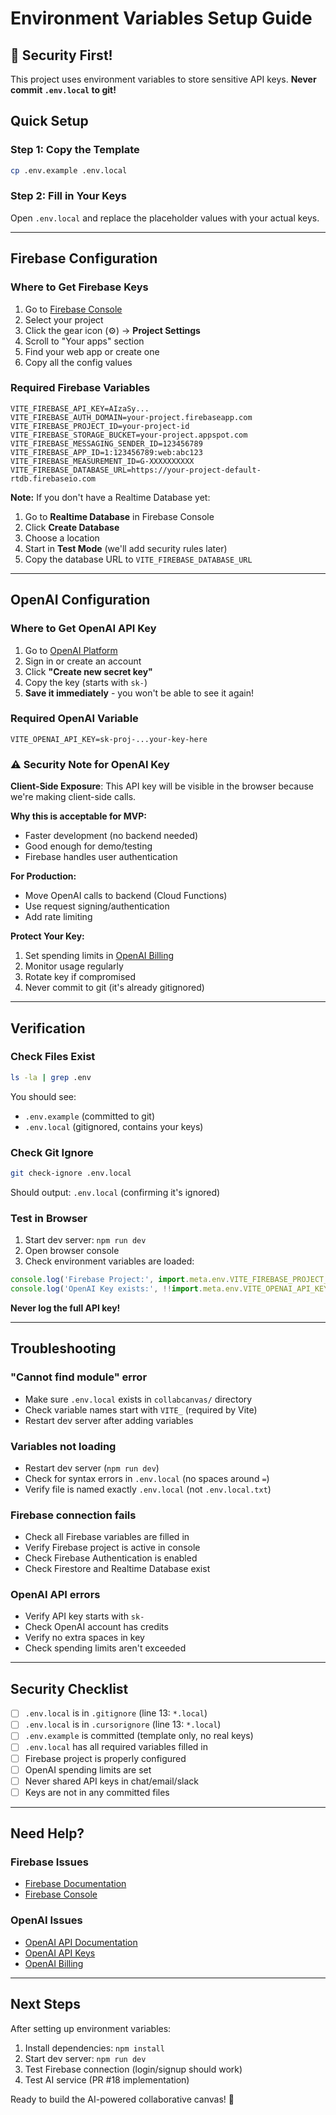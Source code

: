 # Environment Variables Setup Guide

## 🔐 Security First!

This project uses environment variables to store sensitive API keys. **Never commit `.env.local` to git!**

## Quick Setup

### Step 1: Copy the Template
```bash
cp .env.example .env.local
```

### Step 2: Fill in Your Keys

Open `.env.local` and replace the placeholder values with your actual keys.

---

## Firebase Configuration

### Where to Get Firebase Keys

1. Go to [Firebase Console](https://console.firebase.google.com/)
2. Select your project
3. Click the gear icon (⚙️) → **Project Settings**
4. Scroll to "Your apps" section
5. Find your web app or create one
6. Copy all the config values

### Required Firebase Variables

```env
VITE_FIREBASE_API_KEY=AIzaSy...
VITE_FIREBASE_AUTH_DOMAIN=your-project.firebaseapp.com
VITE_FIREBASE_PROJECT_ID=your-project-id
VITE_FIREBASE_STORAGE_BUCKET=your-project.appspot.com
VITE_FIREBASE_MESSAGING_SENDER_ID=123456789
VITE_FIREBASE_APP_ID=1:123456789:web:abc123
VITE_FIREBASE_MEASUREMENT_ID=G-XXXXXXXXXX
VITE_FIREBASE_DATABASE_URL=https://your-project-default-rtdb.firebaseio.com
```

**Note:** If you don't have a Realtime Database yet:
1. Go to **Realtime Database** in Firebase Console
2. Click **Create Database**
3. Choose a location
4. Start in **Test Mode** (we'll add security rules later)
5. Copy the database URL to `VITE_FIREBASE_DATABASE_URL`

---

## OpenAI Configuration

### Where to Get OpenAI API Key

1. Go to [OpenAI Platform](https://platform.openai.com/api-keys)
2. Sign in or create an account
3. Click **"Create new secret key"**
4. Copy the key (starts with `sk-`)
5. **Save it immediately** - you won't be able to see it again!

### Required OpenAI Variable

```env
VITE_OPENAI_API_KEY=sk-proj-...your-key-here
```

### ⚠️ Security Note for OpenAI Key

**Client-Side Exposure**: This API key will be visible in the browser because we're making client-side calls.

**Why this is acceptable for MVP:**
- Faster development (no backend needed)
- Good enough for demo/testing
- Firebase handles user authentication

**For Production:**
- Move OpenAI calls to backend (Cloud Functions)
- Use request signing/authentication
- Add rate limiting

**Protect Your Key:**
1. Set spending limits in [OpenAI Billing](https://platform.openai.com/account/billing/limits)
2. Monitor usage regularly
3. Rotate key if compromised
4. Never commit to git (it's already gitignored)

---

## Verification

### Check Files Exist
```bash
ls -la | grep .env
```

You should see:
- `.env.example` (committed to git)
- `.env.local` (gitignored, contains your keys)

### Check Git Ignore
```bash
git check-ignore .env.local
```

Should output: `.env.local` (confirming it's ignored)

### Test in Browser
1. Start dev server: `npm run dev`
2. Open browser console
3. Check environment variables are loaded:
```javascript
console.log('Firebase Project:', import.meta.env.VITE_FIREBASE_PROJECT_ID);
console.log('OpenAI Key exists:', !!import.meta.env.VITE_OPENAI_API_KEY);
```

**Never log the full API key!**

---

## Troubleshooting

### "Cannot find module" error
- Make sure `.env.local` exists in `collabcanvas/` directory
- Check variable names start with `VITE_` (required by Vite)
- Restart dev server after adding variables

### Variables not loading
- Restart dev server (`npm run dev`)
- Check for syntax errors in `.env.local` (no spaces around `=`)
- Verify file is named exactly `.env.local` (not `.env.local.txt`)

### Firebase connection fails
- Check all Firebase variables are filled in
- Verify Firebase project is active in console
- Check Firebase Authentication is enabled
- Check Firestore and Realtime Database exist

### OpenAI API errors
- Verify API key starts with `sk-`
- Check OpenAI account has credits
- Verify no extra spaces in key
- Check spending limits aren't exceeded

---

## Security Checklist

- [ ] `.env.local` is in `.gitignore` (line 13: `*.local`)
- [ ] `.env.local` is in `.cursorignore` (line 13: `*.local`)
- [ ] `.env.example` is committed (template only, no real keys)
- [ ] `.env.local` has all required variables filled in
- [ ] Firebase project is properly configured
- [ ] OpenAI spending limits are set
- [ ] Never shared API keys in chat/email/slack
- [ ] Keys are not in any committed files

---

## Need Help?

### Firebase Issues
- [Firebase Documentation](https://firebase.google.com/docs/web/setup)
- [Firebase Console](https://console.firebase.google.com/)

### OpenAI Issues
- [OpenAI API Documentation](https://platform.openai.com/docs/introduction)
- [OpenAI API Keys](https://platform.openai.com/api-keys)
- [OpenAI Billing](https://platform.openai.com/account/billing)

---

## Next Steps

After setting up environment variables:

1. Install dependencies: `npm install`
2. Start dev server: `npm run dev`
3. Test Firebase connection (login/signup should work)
4. Test AI service (PR #18 implementation)

Ready to build the AI-powered collaborative canvas! 🚀

